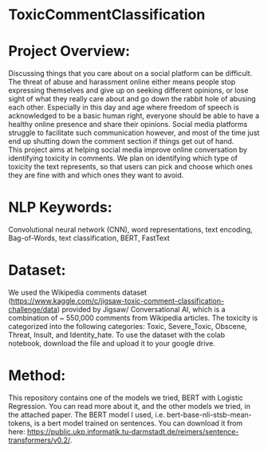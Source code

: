 # ToxicCommentClassification

# Project Overview: 
Discussing things that you care about on a social platform can be difficult. The threat of abuse and harassment online either means people stop expressing themselves and give up on seeking different opinions, or lose sight of what they really care about and go down the rabbit hole of abusing each other. Especially in this day and age where freedom of speech is acknowledged to be a basic human right, everyone should be able to have a healthy online presence and share their opinions. Social media platforms struggle to facilitate such communication however, and most of the time just end up shutting down the comment section if things get out of hand.  
This project aims at helping social media improve online conversation by identifying toxicity in comments. We plan on identifying which type of toxicity the text represents, so that users can pick and choose which ones they are fine with and which ones they want to avoid.  
 
# NLP Keywords: 
Convolutional neural network (CNN), word representations, text encoding, Bag-of-Words, text classification, BERT, FastText

# Dataset:  
We used the Wikipedia comments dataset (https://www.kaggle.com/c/jigsaw-toxic-comment-classification-challenge/data) provided by Jigsaw/ Conversational AI, which is a combination of ~ 550,000 comments from Wikipedia articles. The toxicity is categorized into the following categories: Toxic, Severe_Toxic, Obscene, Threat, Insult, and Identity_hate.
To use the dataset with the colab notebook, download the file and upload it to your google drive.

# Method:
This repository contains one of the models we tried, BERT with Logistic Regression. You can read more about it, and the other models we tried, in the attached paper.
The BERT model I used, i.e. bert-base-nli-stsb-mean-tokens, is a bert model trained on sentences. You can download it from here: https://public.ukp.informatik.tu-darmstadt.de/reimers/sentence-transformers/v0.2/.
